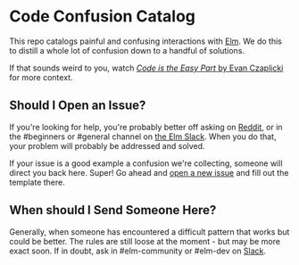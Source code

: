 # Code Confusion Catalog

This repo catalogs painful and confusing interactions with [Elm](http://elm-lang.org/).
We do this to distill a whole lot of confusion down to a handful of solutions.

If that sounds weird to you, watch [*Code is the Easy Part* by Evan Czaplicki](https://www.youtube.com/watch?v=DSjbTC-hvqQ&list=PLglJM3BYAMPH2zuz1nbKHQyeawE4SN0Cd&index=1) for more context.

## Should I Open an Issue?

If you're looking for help, you're probably better off asking on [Reddit](https://www.reddit.com/r/elm/), or in the #beginners or #general channel on [the Elm Slack](http://elmlang.herokuapp.com/).
When you do that, your problem will probably be addressed and solved.

If your issue is a good example a confusion we're collecting, someone will direct you back here.
Super!
Go ahead and [open a new issue](https://github.com/elm-community/code-confusion-catalog/issues/new) and fill out the template there.

## When should I Send Someone Here?

Generally, when someone has encountered a difficult pattern that works but could be better. The rules are still loose at the moment - but may be more exact soon.
If in doubt, ask in #elm-community or #elm-dev on [Slack](http://elmlang.herokuapp.com/).
